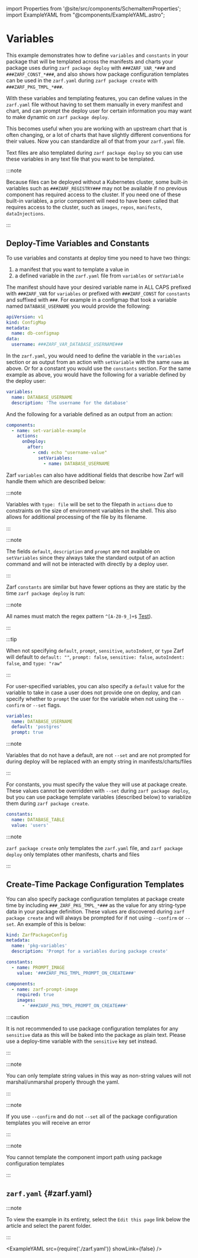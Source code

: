 import Properties from '@site/src/components/SchemaItemProperties';
import ExampleYAML from "@components/ExampleYAML.astro";

# Variables

This example demonstrates how to define `variables` and `constants` in your package that will be templated across the manifests and charts your package uses during `zarf package deploy` with `###ZARF_VAR_*###` and `###ZARF_CONST_*###`, and also shows how package configuration templates can be used in the `zarf.yaml` during `zarf package create` with `###ZARF_PKG_TMPL_*###`.

With these variables and templating features, you can define values in the `zarf.yaml` file without having to set them manually in every manifest and chart, and can prompt the deploy user for certain information you may want to make dynamic on `zarf package deploy`.

This becomes useful when you are working with an upstream chart that is often changing, or a lot of charts that have slightly different conventions for their values. Now you can standardize all of that from your `zarf.yaml` file.

Text files are also templated during `zarf package deploy` so you can use these variables in any text file that you want to be templated.

:::note

Because files can be deployed without a Kubernetes cluster, some built-in variables such as `###ZARF_REGISTRY###` may not be available if no previous component has required access to the cluster. If you need one of these built-in variables, a prior component will need to have been called that requires access to the cluster, such as `images`, `repos`, `manifests`, `dataInjections`.

:::

## Deploy-Time Variables and Constants

To use variables and constants at deploy time you need to have two things:

1. a manifest that you want to template a value in
2. a defined variable in the `zarf.yaml` file from `variables` or `setVariable`

The manifest should have your desired variable name in ALL CAPS prefixed with `###ZARF_VAR` for `variables` or prefixed with `###ZARF_CONST` for `constants` and suffixed with `###`.  For example in a configmap that took a variable named `DATABASE_USERNAME` you would provide the following:

```yaml
apiVersion: v1
kind: ConfigMap
metadata:
  name: db-configmap
data:
  username: ###ZARF_VAR_DATABASE_USERNAME###
```

In the `zarf.yaml`, you would need to define the variable in the `variables` section or as output from an action with `setVariable` with the same `name` as above. Or for a constant you would use the `constants` section.  For the same example as above, you would have the following for a variable defined by the deploy user:

```yaml
variables:
  name: DATABASE_USERNAME
  description: 'The username for the database'
```

And the following for a variable defined as an output from an action:

```yaml
components:
  - name: set-variable-example
    actions:
      onDeploy:
        after:
          - cmd: echo "username-value"
            setVariables:
              - name: DATABASE_USERNAME
```

Zarf `variables` can also have additional fields that describe how Zarf will handle them which are described below:

<Properties item="ZarfPackageVariable" />

:::note

Variables with `type: file` will be set to the filepath in `actions` due to constraints on the size of environment variables in the shell.  This also allows for additional processing of the file by its filename.

:::

:::note

The fields `default`, `description` and `prompt` are not available on `setVariables` since they always take the standard output of an action command and will not be interacted with directly by a deploy user.

:::

Zarf `constants` are similar but have fewer options as they are static by the time `zarf package deploy` is run:

<Properties item="ZarfPackageConstant" />

:::note

All names must match the regex pattern `^[A-Z0-9_]+$` [Test](https://regex101.com/r/BG5ZqW/1)).

:::

:::tip

When not specifying `default`, `prompt`, `sensitive`, `autoIndent`, or `type` Zarf will default to `default: ""`, `prompt: false`, `sensitive: false`, `autoIndent: false`, and `type: "raw"`

:::

For user-specified variables, you can also specify a `default` value for the variable to take in case a user does not provide one on deploy, and can specify whether to `prompt` the user for the variable when not using the `--confirm` or `--set` flags.

```yaml
variables:
  name: DATABASE_USERNAME
  default: 'postgres'
  prompt: true
```

:::note

Variables that do not have a default, are not `--set` and are not prompted for during deploy will be replaced with an empty string in manifests/charts/files

:::

For constants, you must specify the value they will use at package create. These values cannot be overridden with `--set` during `zarf package deploy`, but you can use package template variables (described below) to variablize them during `zarf package create`.

```yaml
constants:
  name: DATABASE_TABLE
  value: 'users'
```

:::note

`zarf package create` only templates the `zarf.yaml` file, and `zarf package deploy` only templates other manifests, charts and files

:::

## Create-Time Package Configuration Templates

You can also specify package configuration templates at package create time by including `###_ZARF_PKG_TMPL_*###` as the value for any string-type data in your package definition. These values are discovered during `zarf package create` and will always be prompted for if not using `--confirm` or `--set`. An example of this is below:

```yaml
kind: ZarfPackageConfig
metadata:
  name: 'pkg-variables'
  description: 'Prompt for a variables during package create'

constants:
  - name: PROMPT_IMAGE
    value: '###ZARF_PKG_TMPL_PROMPT_ON_CREATE###'

components:
  - name: zarf-prompt-image
    required: true
    images:
      - '###ZARF_PKG_TMPL_PROMPT_ON_CREATE###'
```

:::caution

It is not recommended to use package configuration templates for any `sensitive` data as this will be baked into the package as plain text.  Please use a deploy-time variable with the `sensitive` key set instead.

:::

:::note

You can only template string values in this way as non-string values will not marshal/unmarshal properly through the yaml.

:::

:::note

If you use `--confirm` and do not `--set` all of the package configuration templates you will receive an error

:::

:::note

You cannot template the component import path using package configuration templates

:::

## `zarf.yaml` {#zarf.yaml}

:::note

To view the example in its entirety, select the `Edit this page` link below the article and select the parent folder.

:::

<ExampleYAML src={require('./zarf.yaml')} showLink={false} />
